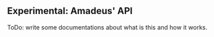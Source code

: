 ## Experimental: Amadeus' API

ToDo: write some documentations about what is this and how it works.
